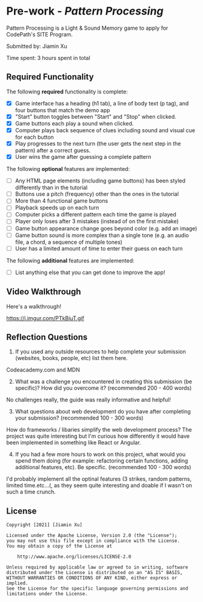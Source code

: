 # Pre-work - *Pattern Processing*

Pattern Processing is a Light & Sound Memory game to apply for CodePath's SITE Program. 

Submitted by: Jiamin Xu

Time spent: 3 hours spent in total

## Required Functionality

The following **required** functionality is complete:

* [X] Game interface has a heading (h1 tab), a line of body text (p tag), and four buttons that match the demo app
* [X] "Start" button toggles between "Start" and "Stop" when clicked. 
* [X] Game buttons each play a sound when clicked. 
* [X] Computer plays back sequence of clues including sound and visual cue for each button
* [X] Play progresses to the next turn (the user gets the next step in the pattern) after a correct guess. 
* [X] User wins the game after guessing a complete pattern

The following **optional** features are implemented:

* [ ] Any HTML page elements (including game buttons) has been styled differently than in the tutorial
* [ ] Buttons use a pitch (frequency) other than the ones in the tutorial
* [ ] More than 4 functional game buttons
* [ ] Playback speeds up on each turn
* [ ] Computer picks a different pattern each time the game is played
* [ ] Player only loses after 3 mistakes (instead of on the first mistake)
* [ ] Game button appearance change goes beyond color (e.g. add an image)
* [ ] Game button sound is more complex than a single tone (e.g. an audio file, a chord, a sequence of multiple tones)
* [ ] User has a limited amount of time to enter their guess on each turn

The following **additional** features are implemented:

- [ ] List anything else that you can get done to improve the app!

## Video Walkthrough

Here's a walkthrough!

https://i.imgur.com/PTkBiuT.gif

## Reflection Questions
1. If you used any outside resources to help complete your submission (websites, books, people, etc) list them here. 

  Codeacademy.com and MDN

2. What was a challenge you encountered in creating this submission (be specific)? How did you overcome it? (recommended 200 - 400 words) 

  No challenges really, the guide was really informative and helpful!


3. What questions about web development do you have after completing your submission? (recommended 100 - 300 words) 
  
How do frameworks / libaries simplify the web development process? The project was quite interesting but I'm curious how differently it would have been implemented in something like React or Angular.

4. If you had a few more hours to work on this project, what would you spend them doing (for example: refactoring certain functions, adding additional features, etc). Be specific. (recommended 100 - 300 words) 

I'd probably implement all the optinal features (3 strikes, random patterns, limited time.etc...(, as they seem quite interesting and doable if I wasn't on such a time crunch. 



## License

    Copyright [2021] [Jiamin Xu]

    Licensed under the Apache License, Version 2.0 (the "License");
    you may not use this file except in compliance with the License.
    You may obtain a copy of the License at

        http://www.apache.org/licenses/LICENSE-2.0

    Unless required by applicable law or agreed to in writing, software
    distributed under the License is distributed on an "AS IS" BASIS,
    WITHOUT WARRANTIES OR CONDITIONS OF ANY KIND, either express or implied.
    See the License for the specific language governing permissions and
    limitations under the License.
